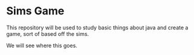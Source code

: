 # Sims Game

This repository will be used to study basic things about java and create a game, sort of based off the sims.

We will see where this goes.
